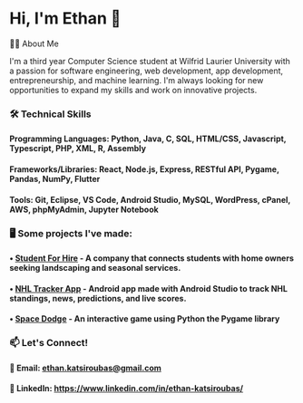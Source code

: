 # **Hi, I'm Ethan** 👋

👨‍💻 About Me

I'm a third year Computer Science student at Wilfrid Laurier University with a passion for software engineering, web development, app development, entrepreneurship, and machine learning. I'm always looking for new opportunities to expand my skills and work on innovative projects.

### 🛠 Technical Skills

#### **Programming Languages:** Python, Java, C, SQL, HTML/CSS, Javascript, Typescript, PHP, XML, R, Assembly

#### **Frameworks/Libraries:** React, Node.js, Express, RESTful API, Pygame, Pandas, NumPy, Flutter

#### **Tools:** Git, Eclipse, VS Code, Android Studio, MySQL, WordPress, cPanel, AWS, phpMyAdmin, Jupyter Notebook

### 🖥️ Some projects I've made:

#### • [Student For Hire](https://studentforhire.ca/) - A company that connects students with home owners seeking landscaping and seasonal services.

#### • [NHL Tracker App](https://github.com/EthanKatsi/NHL-Tracker-App) - Android app made with Android Studio to track NHL standings, news, predictions, and live scores.

#### • [Space Dodge](https://github.com/EthanKatsi/Space-Dodge-Game) - An interactive game using Python the Pygame library

### 📫 Let's Connect!

#### 📧 Email: ethan.katsiroubas@gmail.com

#### 🔗 LinkedIn: https://www.linkedin.com/in/ethan-katsiroubas/
